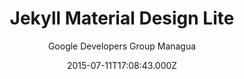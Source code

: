 ---
layout: JamstackTheme
title: Jekyll Material Design Lite
github: https://github.com/gdg-managua/jekyll-mdl
demo: https://www.gdgmanagua.org/jekyll-mdl
author: Google Developers Group Managua
ssg: Jekyll
date: 2015-07-11T17:08:43.000Z
description: A Jekyll theme based in Google Material Design Lite library.
stale: true
disabled_reason: demo url not found
disabled: true
---
